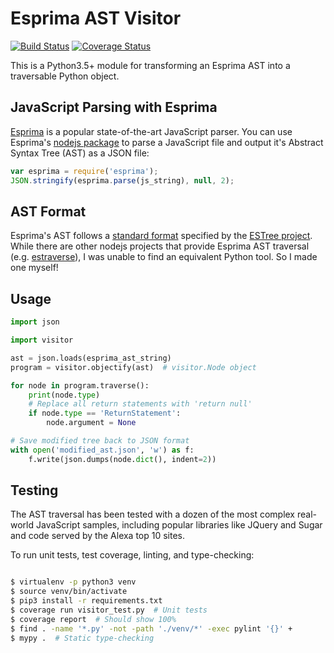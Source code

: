 # Esprima AST Visitor
[![Build Status](https://travis-ci.org/austinbyers/esprima-ast-visitor.svg?branch=master)](https://travis-ci.org/austinbyers/esprima-ast-visitor)
[![Coverage Status](https://coveralls.io/repos/github/austinbyers/esprima-ast-visitor/badge.svg?branch=master)](https://coveralls.io/github/austinbyers/esprima-ast-visitor?branch=master)


This is a Python3.5+ module for transforming an Esprima AST into a traversable Python object.

## JavaScript Parsing with Esprima
[Esprima](http://esprima.org/) is a popular state-of-the-art JavaScript parser.
You can use Esprima's [nodejs package](https://www.npmjs.com/package/esprima)
to parse a JavaScript file and output it's Abstract Syntax Tree (AST) as a JSON file:

```javascript
var esprima = require('esprima');
JSON.stringify(esprima.parse(js_string), null, 2);
```

## AST Format
Esprima's AST follows a [standard format](https://github.com/estree/estree/blob/master/es5.md) specified by the [ESTree project](https://github.com/estree/estree).
While there are other nodejs projects that provide Esprima AST traversal
(e.g. [estraverse](https://github.com/estools/estraverse)), I was unable
to find an equivalent Python tool. So I made one myself!

## Usage
```python
import json

import visitor

ast = json.loads(esprima_ast_string)
program = visitor.objectify(ast)  # visitor.Node object

for node in program.traverse():
    print(node.type)
    # Replace all return statements with 'return null'
    if node.type == 'ReturnStatement':
        node.argument = None

# Save modified tree back to JSON format
with open('modified_ast.json', 'w') as f:
    f.write(json.dumps(node.dict(), indent=2))
```


## Testing
The AST traversal has been tested with a dozen of the most complex real-world
JavaScript samples, including popular libraries like JQuery and Sugar and code
served by the Alexa top 10 sites.

To run unit tests, test coverage, linting, and type-checking:

```bash

$ virtualenv -p python3 venv
$ source venv/bin/activate
$ pip3 install -r requirements.txt
$ coverage run visitor_test.py  # Unit tests
$ coverage report  # Should show 100%
$ find . -name '*.py' -not -path './venv/*' -exec pylint '{}' +
$ mypy .  # Static type-checking
```
